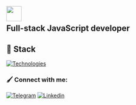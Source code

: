 <img src="https://media1.giphy.com/media/OfgFXNVi8gnEXvbske/giphy.gif" height="40" align="left"> <br>

<!--  <img width=100% src="https://capsule-render.vercel.app/api?type=waving&color=3da37a&height=100&section=header"/>

![Typing SVG](https://readme-typing-svg.herokuapp.com/?color=3da37a&size=35&center=true&vCenter=true&width=1000&lines=Hi,+I'm+Ksenia;I'm+a+junior+Full-Stack+Developer;Let's+create+something+interesting+together!+ツ) 

<div align="center">
   <img src="https://media2.giphy.com/media/sLlA3D82b344w/giphy.gif" width ="30%"/>
</div>
❤-->

## Full-stack JavaScript developer
<!--
- 💻 <b>Open to work</b> 💚
- 🌱 I'm currently delving into backend development.
- ⚡ In my free time I like to read books 📚
- 📫 How to reach me: llf9391@gmail.com
 - 👩‍💻 Interesting fact: My heart brims with genuine passion and unwavering dedication when I immerse myself in the work I love ❤-->

## 🔧 Stack

[![Technologies](https://skillicons.dev/icons?i=js,ts,react,redux,nextjs,nodejs,nestjs,redis,mongodb,html,css,styledcomponents,emotion,tailwind,materialui,angular,github,gitlab,git,bash,powershell,vscode,postman,vercel)](https://skillicons.dev)

<!-- [![Tools](https://skillicons.dev/icons?i=github,gitlab,git,bash,powershell,vscode,postman,vercel)](https://skillicons.dev)

 ## Have experience with:

[![My Skills](https://skillicons.dev/icons?i=gitlab,docker,figma,sass,emotion)](https://skillicons.dev) -->

<!-- <div align="center">
    <img src="https://media.giphy.com/media/bAQH7WXKqtIBrPs7sR/giphy.gif" width ="30%"/>
</div> -->

### 🖌 Connect with me:

<!--[![LinkedIn](https://img.shields.io/badge/linkedin-%230077B5.svg?style=for-the-badge&logo=linkedin&logoColor=white)](https://www.linkedin.com/in/ksenia-luv/)-->
[![Telegram](https://img.shields.io/badge/Telegram-2CA5E0?style=for-the-badge&logo=telegram&logoColor=white)](https://t.me/luv_ksuy)
[![Linkedin](https://img.shields.io/badge/LinkedIn-0077B5?style=for-the-badge&logo=linkedin&logoColor=white)](https://www.linkedin.com/in/ksenialf-luv/)





<!-- ### ⚙️ Github Status

<p align="center">
  <img width="600em" src="https://github-profile-summary-cards.vercel.app/api/cards/profile-details?username=KseniaLF&theme=github_dark" />
</p>

<table>
    <tr>
        <td>
            <img align="left" src="https://github-readme-streak-stats.herokuapp.com/?user=KseniaLF&theme=github_dark" alt="webDev's Github stats" />
        </td>
        <td>
            <img height="195px" align="right" alt="webDev's Github Languages" src="https://github-readme-stats.vercel.app/api/top-langs/?username=anuraghazra&hide_progress=true&theme=github_dark" />
        </td>
    </tr>
</table>

## -->

<!-- <img width=100% src="https://capsule-render.vercel.app/api?type=waving&color=3da37a&height=120&section=footer"/>-->




